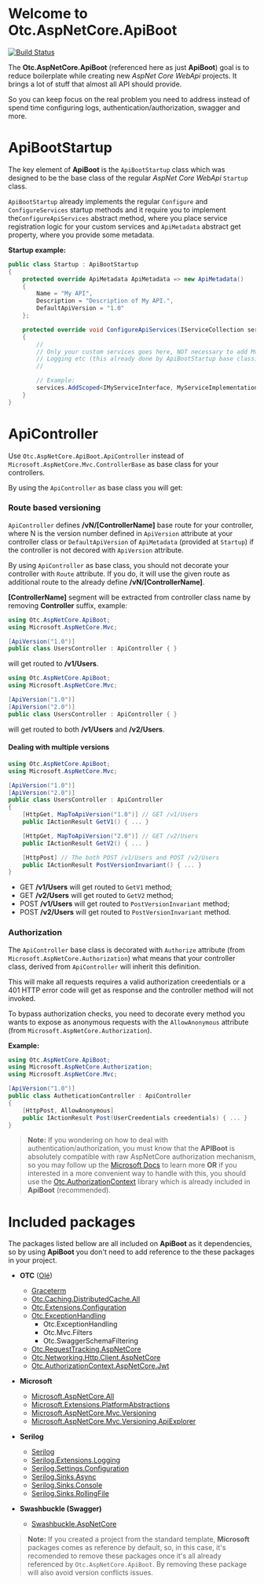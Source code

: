 # Welcome to Otc.AspNetCore.ApiBoot
[![Build Status](https://travis-ci.org/OleConsignado/otc-aspnetcore-apiboot.svg?branch=master)](https://travis-ci.org/OleConsignado/otc-aspnetcore-apiboot)

The **Otc.AspNetCore.ApiBoot** (referenced here as just **ApiBoot**) goal is to reduce boilerplate while creating new *AspNet Core WebApi* projects. It brings a lot of stuff that almost all API should provide. 

So you can keep focus on the real problem you need to address instead of spend time configuring logs, authentication/authorization, swagger and more.

# ApiBootStartup

The key element of **ApiBoot** is the `ApiBootStartup` class which was designed to be the base class of the regular *AspNet Core WebApi* `Startup` class.

`ApiBootStartup` already implements the regular `Configure` and `ConfigureServices` startup methods and it require you to implement the`ConfigureApiServices` abstract method, where you place service registration logic for your custom services and `ApiMetadata` abstract get property, where you provide some metadata.

**Startup example:**


```cs 
public class Startup : ApiBootStartup
{
    protected override ApiMetadata ApiMetadata => new ApiMetadata()
    {
        Name = "My API",
        Description = "Description of My API.",
        DefaultApiVersion = "1.0"
    };

    protected override void ConfigureApiServices(IServiceCollection services)
    {
    	// 
    	// Only your custom services goes here, NOT necessary to add Mvc,
    	// Logging etc (this already done by ApiBootStartup base class).
    	// 

    	// Example:
        services.AddScoped<IMyServiceInterface, MyServiceImplementation>();
    }
}
```

# ApiController
Use `Otc.AspNetCore.ApiBoot.ApiController` instead of `Microsoft.AspNetCore.Mvc.ControllerBase` as base class for your controllers.

By using the `ApiController` as base class you will get:

### Route based versioning

`ApiController` defines **/vN/[ControllerName]** base route for your controller, where N is the version number defined in `ApiVersion` attribute at your controller class or `DefaultApiVersion` of `ApiMetadata` (provided at `Startup`) if the controller is not decored with `ApiVersion` attribute. 

By using `ApiController` as base class, you should not decorate your controller with `Route` attribute. If you do, it will use the given route as additional route to the already define **/vN/[ControllerName]**.

**[ControllerName]** segment will be extracted from controller class name by removing **Controller** suffix, example:

```cs
using Otc.AspNetCore.ApiBoot;
using Microsoft.AspNetCore.Mvc;

[ApiVersion("1.0")]
public class UsersController : ApiController { }
```
will get routed to **/v1/Users**.

```cs
using Otc.AspNetCore.ApiBoot;
using Microsoft.AspNetCore.Mvc;

[ApiVersion("1.0")]
[ApiVersion("2.0")]
public class UsersController : ApiController { }
```
will get routed to both **/v1/Users** and **/v2/Users**.

#### Dealing with multiple versions
```cs
using Otc.AspNetCore.ApiBoot;
using Microsoft.AspNetCore.Mvc;

[ApiVersion("1.0")]
[ApiVersion("2.0")]
public class UsersController : ApiController 
{ 
    [HttpGet, MapToApiVersion("1.0")] // GET /v1/Users
    public IActionResult GetV1() { ... }

    [HttpGet, MapToApiVersion("2.0")] // GET /v2/Users
    public IActionResult GetV2() { ... }

    [HttpPost] // The both POST /v1/Users and POST /v2/Users
    public IActionResult PostVersionInvariant() { ... }
}
```
- GET **/v1/Users** will get routed to `GetV1` method;
- GET **/v2/Users** will get routed to `GetV2` method;
- POST **/v1/Users** will get routed to `PostVersionInvariant` method;
- POST **/v2/Users** will get routed to `PostVersionInvariant` method.

### Authorization

The `ApiController` base class is decorated with `Authorize` attribute (from `Microsoft.AspNetCore.Authorization`) what means that your controller class, derived from `ApiController` will inherit this definition. 

This will make all requests requires a valid authorization creedentials or a 401 HTTP error code will get as response and the controller method will not invoked.

To bypass authorization checks, you need to decorate every method you wants to expose as anonymous requests with the `AllowAnonymous` attribute (from `Microsoft.AspNetCore.Authorization`).

**Example:**

```cs
using Otc.AspNetCore.ApiBoot;
using Microsoft.AspNetCore.Authorization;
using Microsoft.AspNetCore.Mvc;

[ApiVersion("1.0")]
public class AutheticationController : ApiController 
{ 
    [HttpPost, AllowAnonymous]
    public IActionResult Post(UserCreedentials creedentials) { ... }
}
```

> **Note:** If you wondering on how to deal with authentication/authorization, you must know that the **APIBoot** is absolutely compatible with raw AspNetCore authorization mechanism, so you may follow up the [Microsoft Docs](https://docs.microsoft.com/aspnet/core/security/authorization/?view=aspnetcore-2.1) to learn more **OR** if you interested in a more convenient way to handle with this, you should use the [Otc.AuthorizationContext](https://github.com/OleConsignado/otc-authorization-context) library which is already included in **ApiBoot** (recommended).

# Included packages

The packages listed bellow are all included on **ApiBoot** as it dependencies, so by using **ApiBoot** you don't need to add reference to the these packages in your project. 

- **OTC** ([Olé](https://github.com/OleConsignado))
	- [Graceterm](https://github.com/OleConsignado/graceterm)
	- [Otc.Caching.DistributedCache.All](https://github.com/OleConsignado/otc-caching)	
	- [Otc.Extensions.Configuration](https://github.com/OleConsignado/otc-extensions)
	- [Otc.ExceptionHandling](https://github.com/OleConsignado/otc-exception-handling) 
		- Otc.ExceptionHandling
		- Otc.Mvc.Filters
		- Otc.SwaggerSchemaFiltering
	- [Otc.RequestTracking.AspNetCore](https://github.com/OleConsignado/otc-request-tracking)
	- [Otc.Networking.Http.Client.AspNetCore](https://github.com/OleConsignado/otc-networking)
	- [Otc.AuthorizationContext.AspNetCore.Jwt](https://github.com/OleConsignado/otc-authorization-context)
- **Microsoft**

	- [Microsoft.AspNetCore.All](https://www.nuget.org/packages/Microsoft.AspNetCore.All)
	- [Microsoft.Extensions.PlatformAbstractions](https://www.nuget.org/packages/Microsoft.Extensions.PlatformAbstractions)
	- [Microsoft.AspNetCore.Mvc.Versioning](https://www.nuget.org/packages/Microsoft.AspNetCore.Mvc.Versioning)
	- [Microsoft.AspNetCore.Mvc.Versioning.ApiExplorer](https://www.nuget.org/packages/Microsoft.AspNetCore.Mvc.Versioning.ApiExplorer)
- **Serilog**
	- [Serilog](https://www.nuget.org/packages/Serilog)
	- [Serilog.Extensions.Logging](https://www.nuget.org/packages/Serilog.Extensions.Logging)
	- [Serilog.Settings.Configuration](https://www.nuget.org/packages/Serilog.Settings.Configuration)
	- [Serilog.Sinks.Async](https://www.nuget.org/packages/Serilog.Sinks.Async)
	- [Serilog.Sinks.Console](https://www.nuget.org/packages/Serilog.Sinks.Console)
	- [Serilog.Sinks.RollingFile](https://www.nuget.org/packages/Serilog.Sinks.RollingFile)
- **Swashbuckle (Swagger)**
	- [Swashbuckle.AspNetCore](https://www.nuget.org/packages/Swashbuckle.AspNetCore)


> **Note:** If you created a project from the standard template, **Microsoft** packages comes as reference by default, so, in this case, it's recomended to remove these packages once it's all already referenced by `Otc.AspNetCore.ApiBoot`. By removing these package will also avoid version conflicts issues.
